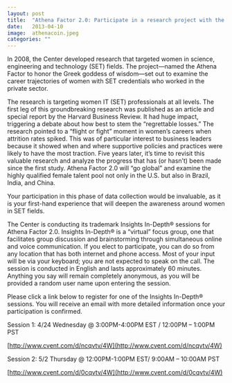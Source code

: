 ```yaml
---
layout: post
title:  "Athena Factor 2.0: Participate in a research project with the Center for Talent Innovation"
date:   2013-04-10
image:  athenacoin.jpeg
categories: ""
---
```


In 2008, the Center developed research that targeted women in science, engineering and technology (SET) fields. The project—named the Athena Factor to honor the Greek goddess of wisdom—set out to examine the career trajectories of women with SET credentials who worked in the private sector. 

The research is targeting women IT (SET) professionals at all levels.  The first leg of this groundbreaking research was published as an article and special report by the Harvard Business Review. It had huge impact, triggering a debate about how best to stem the “regrettable losses.” The research pointed to a “flight or fight” moment in women’s careers when attrition rates spiked. This was of particular interest to business leaders because it showed when and where supportive policies and practices were likely to have the most traction. Five years later, it’s time to revisit this valuable research and analyze the progress that has (or hasn’t) been made since the first study.  Athena Factor 2.0 will “go global” and examine the highly qualified female talent pool not only in the U.S. but also in Brazil, India, and China.

Your participation in this phase of data collection would be invaluable, as it is your first-hand experience that will deepen the awareness around women in SET fields.

The Center is conducting its trademark Insights In-Depth® sessions for Athena Factor 2.0. Insights In-Depth® is a “virtual” focus group, one that facilitates group discussion and brainstorming through simultaneous online and voice communication.  If you elect to participate, you can do so from any location that has both internet and phone access.  Most of your input will be via your keyboard; you are not expected to speak on the call.  The session is conducted in English and lasts approximately 60 minutes.  Anything you say will remain completely anonymous, as you will be provided a random user name upon entering the session. 

Please click a link below to register for one of the Insights In-Depth® sessions.  You will receive an email with more detailed information once your participation is confirmed.

 
Session 1: 4/24 Wednesday @ 3:00PM-4:00PM EST / 12:00PM – 1:00PM PST

[http://www.cvent.com/d/ncqvtv/4W](http://www.cvent.com/d/ncqvtv/4W)


Session 2: 5/2 Thursday @ 12:00PM-1:00PM EST/ 9:00AM – 10:00AM PST

[http://www.cvent.com/d/0cqvtv/4W](http://www.cvent.com/d/0cqvtv/4W)

